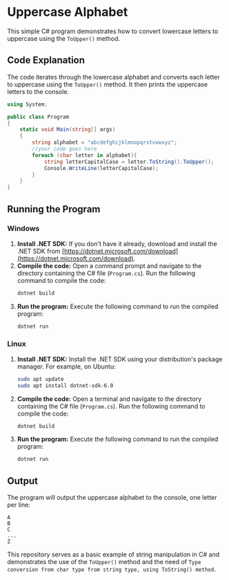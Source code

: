 # Uppercase Alphabet

This simple C# program demonstrates how to convert lowercase letters to uppercase using the `ToUpper()` method.

## Code Explanation

The code iterates through the lowercase alphabet and converts each letter to uppercase using the `ToUpper()` method. It then prints the uppercase letters to the console.

```C#
using System;

public class Program
{
    static void Main(string[] args)
    {
        string alphabet = "abcdefghijklmnopqrstuvwxyz";
        //your code goes here
        foreach (char letter in alphabet){
            string letterCapitalCase = letter.ToString().ToUpper(); 
            Console.WriteLine(letterCapitalCase);
        }
    }
}
```

## Running the Program

### Windows

1. **Install .NET SDK:** If you don't have it already, download and install the .NET SDK from [https://dotnet.microsoft.com/download](https://dotnet.microsoft.com/download).
2. **Compile the code:** Open a command prompt and navigate to the directory containing the C# file (`Program.cs`). Run the following command to compile the code:
   ```bash
   dotnet build
   ```
3. **Run the program:** Execute the following command to run the compiled program:
   ```bash
   dotnet run
   ```

### Linux

1. **Install .NET SDK:**  Install the .NET SDK using your distribution's package manager. For example, on Ubuntu:
   ```bash
   sudo apt update
   sudo apt install dotnet-sdk-6.0
   ```
2. **Compile the code:** Open a terminal and navigate to the directory containing the C# file (`Program.cs`). Run the following command to compile the code:
   ```bash
   dotnet build
   ```
3. **Run the program:** Execute the following command to run the compiled program:
   ```bash
   dotnet run
   ```

## Output

The program will output the uppercase alphabet to the console, one letter per line:

```
A
B
C
...
Z
```

This repository serves as a basic example of string manipulation in C# and demonstrates the use of the `ToUpper()` method
and the need of `Type conversion from char type from string type, using ToString() method`. 